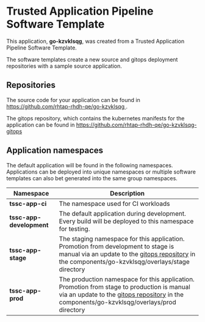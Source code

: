 # Trusted Application Pipeline Software Template

This application, **go-kzvklsqg**, was created from a Trusted Application Pipeline Software Template.

The software templates create a new source and gitops deployment repositories with a sample source application. 

## Repositories

The source code for your application can be found in [https://github.com/rhtap-rhdh-qe/go-kzvklsqg ](https://github.com/rhtap-rhdh-qe/go-kzvklsqg ).
 
The gitops repository, which contains the kubernetes manifests for the application can be found in 
[https://github.com/rhtap-rhdh-qe/go-kzvklsqg-gitops ](https://github.com/rhtap-rhdh-qe/go-kzvklsqg-gitops ) 

## Application namespaces 

The default application will be found in the following namespaces. Applications can be deployed into unique namespaces or multiple software templates can also bet generated into the same group namespaces.  

|  Namespace   |  Description   |  
| -------- | -------- |
| **tssc-app-ci** | The namespace used for CI workloads |
| **tssc-app-development** | The default application during development. Every build will be deployed to this namespace for testing. |
| **tssc-app-stage** | The staging namespace for this application. Promotion from development to stage is manual via an update to the [gitops repository](https://github.com/rhtap-rhdh-qe/go-kzvklsqg-gitops ) in the components/go-kzvklsqg/overlays/stage directory |
| **tssc-app-prod** | The production namespace for this application. Promotion from stage to production is manual via an update to the [gitops repository](https://github.com/rhtap-rhdh-qe/go-kzvklsqg-gitops ) in the components/go-kzvklsqg/overlays/prod directory |